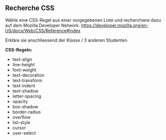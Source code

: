 ## Recherche CSS

Wähle eine CSS-Regel aus einer vorgegebenen Liste und recherchiere dazu auf dem Mozilla Developer Network.
https://developer.mozilla.org/en-US/docs/Web/CSS/Reference#index

Erkläre sie anschliessend der Klasse / 3 anderen Studenten.

**CSS-Regeln:**
- text-align
- line-height
- font-weight
- text-decoration
- text-transform
- text-indent
- text-shadow
- letter-spacing
- opacity
- box-shadow
- border-radius
- overflow
- list-style
- cursor
- user-select
